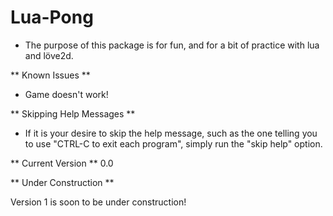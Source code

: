 # Lua-Pong

- The purpose of this package is for fun, and for a bit of practice with lua and löve2d. 

** Known Issues **

- Game doesn't work!

** Skipping Help Messages **

- If it is your desire to skip the help message, such as the one telling you to use "CTRL-C to exit each program", simply run the "skip help" option.

** Current Version **
0.0

** Under Construction **

Version 1 is soon to be under construction!
